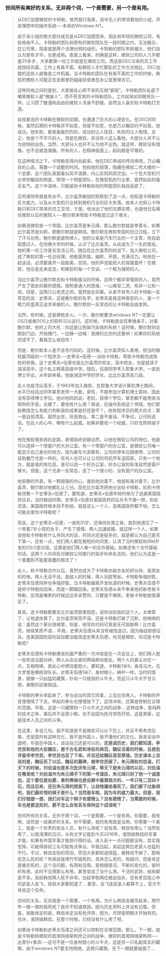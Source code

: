 ### 世间所有美好的关系，无非两个词，一个是需要，另一个是有用。
>   从DEC加盟微软的卡特勒，依然我行我素，目中无人的带领着他的小组，开发理想中的操作系统──未来的Windows NT。
>
>   由于该小组的绝大部分成员是从DEC加盟而来，因此和年轻的微软公司，有些格格不入。卡特勒的团队和原有的微软团队在一段时期之内，无法融合，在公司里，简直就是两个泾渭分明的组织。卡特勒的部队年龄偏大，他们自认为更有才华，也更成熟。表面上看来，的确是这样，微软公司的人几乎都是20多岁，大多数第一份工作就是在微软公司。而这些DEC过来的员工早就饱经风霜，工作上有条不紊，和微软人手忙脚乱的工作方式相比，DEC加盟的这些人就像是工作机器。当卡特勒的团队在有条不紊的工作的时候，典型的微软人可能正在走廊里扔碰碰球或者在办公室里弹吉它。
>
>   这种风格之间的差别，大家彼此心照不宣的互相“鄙视”。卡特勒团队私底下嘲笑微软人是“微废人”，而不苟言笑的卡特勒团队，工作起来如同敢死队一样，让习惯了散漫和自由的微软人浑身不舒服，自然没人喜欢和卡特勒打交道。
>
>   自视甚高的卡特勒在微软的初期，也遭遇了巨大的心理变化。在DEC的时候，虽然后期的卡特勒并不如意，但是不如意，也是万众瞩目的不如意。他成功，他失败，都是轰轰烈烈的，成功的让人炫目，失败的让人惋惜。总之，他是个不平凡的人。但是在微软，并没有人这么看他。大部分人并不认为他特别出色，当然，大部分人也并不认为他不出色。就这样，微软没有偶像，也不会塑造偶像。所有的人，在精神层面上，起码都是平等的。
>
>   在这种情况之下，卡特勒变得内向起来。他在DEC养成的呼风唤雨，万众瞩目的心态，需要一个调整的时间。他和他的部落，隐藏在微软二号大楼的一个走廊，这个团队表面看似风平浪静，内心实则风雨交加。一个在大型机行业举世瞩目的明星，带领一个明星团队，在微型机的行业里，竟然如此的毫无名气，这个中滋味，只能留给卡特勒和他的明星团队独自品尝了。
>
>   正所谓领导就是有水平。比尔盖茨敏锐的观察到了这一点，他知道卡特勒的巨大能力，以及从大型机行业转到微机行业的巨大失落。他本人也担心卡特勒只和DEC带来的员工交流，于是，他派出了他的左膀右臂，也是他日后离任微软以后的接班人──鲍尔默来帮助卡特勒度过这个难关。
>
>   如果说微软是一个帝国，比尔盖茨是朱元璋，那么鲍尔默就是李善长，如果比尔盖茨是刘邦，那鲍尔默就是韩信。鲍尔默在微软帝国的创立过程，立下了汗马功劳。鲍尔默是底特律人，他的父亲是汽车行业的一个主管，他自幼聪慧过人，在哈佛大学的时候，认识了比尔盖茨，从此成为了一生的朋友。他的第一份工作是去宝洁公司，随后在比尔盖茨的劝说下，加入微软公司，成了微软的第一任总经理。他极富热情，幽默，开朗，充满活力。和他在一起谈话，必须要离开一段距离，否则，他的声音能把人的耳膜震坏！在微软，他总是走来走去，和微软的每一个交谈，一个极为强势的人。
> 
>   当比尔盖茨让鲍尔默去和卡特勒接洽的时候，这两个都非常强势的人，竟然产生了彼此仰慕的感情。按照普通人的思维，一山难容二虎，除非一公和一母。但是，这两只公老虎之间，竟然彼此仰慕。从来不肯夸人的卡特勒一反常态的说：史蒂夫，这是鲍尔默的名字，史蒂夫是我这种类型的人，是一个精力旺盛真正追求卓越的人。鲍尔默则一反常态的让卡特勒自由发挥。
> 
>   当然，有时候，还是擦枪走火。一次，鲍尔默要求windows NT一定要让OS/2或者DOS上的软件可以运行。这时候，卡特勒就会双拳捶桌子，对着鲍尔默，他的上司大吼：你这是让狗屎污染我的系统！这时候，鲍尔默则会跑到门边，开始捶门，一边捶一边喊：我捶的比你的还要响！如果你的系统完成不了，看我怎么收拾你！
> 
>   但是，鲍尔默本人是不会写代码的。这时候，比尔盖茨知人善用，把当时微软最顶级的一个程序员──史蒂夫•伍德──派给卡特勒，帮助卡特勒完成角色的转换。这个史蒂夫•伍德也是比尔盖茨的校友，高中校友，也是就读于湖滨高中，这个私立精英高级中学。随后，伍德同学考入耶鲁大学，一直到博士毕业。从年龄来看，他是湖滨中学的学长，比比尔盖茨高几级。
> 
>   此人也是顶尖高手，于1983年加入微软，在耶鲁大学读计算机博士期间，水平已经高出同学甚至老师一大截，索性，不屑参加计算机博士答辩，因此没有获得博士学位。他对他妈妈说，老妈，获得个学位，甚至都不能用来当厕所的手纸，太硬了，要他有什么用？再说，在操作系统这个领域，他们那些教授怎么有能力判断我的成果是好还是坏？。他有程序员的两大优点：第一是自视清高，超然出世，厌恶商业。第二是不废话，不争论，让代码说话。在此人的心中，哪有什么权威，如果非要找一个权威，只好去照照镜子了。
>
>   他在微软慢吞吞的走路，表情始终安静淡然，以他在微软公司的地位，他是可以选择一个带窗户的大办公室。有一个带窗户的办公室，是微软公司唯一能显示自己身份的地方。因为豪车大家都有，公司的停车位随便停，公司的自助餐厅也是一样的，任何人也可以让公司的司机开车送回家。只有一个地方，就是谁的地位高，谁可以选一个好办公室，好办公室的标准自然是窗户够大。但是，这个兄弟一反常态，选了一个很小的，没有窗户的办公室。
> 
>   他安静的外表，有一颗倔强的内心。谁和他对着干，他就和谁对着干。比尔盖茨，鲍尔默对他都礼让三分。现在比尔盖茨把他分派给卡特勒，轮到卡特勒领教一下史蒂夫•伍德了。要知道，史蒂夫•伍德年轻时候为了逃避美国政府征兵，当时越战时期，史蒂夫•伍德对美国政府的征兵令不屑一顾，到处流浪，美国政府根本找不到他。就是这么一个人，连美国政府都不怕，怎么可能会害怕卡特勒呢？
> 
>   而且，这个史蒂夫•伍德，一直到31岁，还保持处男之身。直到他遇见了一个带着7岁小孩的女子，产生了感情，两人迅速结婚。就这样一个人，如果说他和卡特勒有什么共同点的话，共同点还是挺多的，就是都认为自己是天下第一。还有一点，他们两人都在极短的时间里，认清了当时微软和IBM开发的OS/2是垃圾。这算是他们两人唯一的合作基础。如果还有个合作基础的话，这两个人共同反对微软公司推行的匈牙利命名法则，他们认为这是一个愚蠢到不能更愚蠢的做法了！
> 
>   此人，和卡特勒合作以后，竟然也成为了卡特勒亦敌亦友的好伙伴。是朋友的时候，两人无话不谈。是敌人的时候，两人剑拔弩张。卡特勒争强好胜，史蒂夫伍德同样也争强好胜。当卡特勒偏离开发轨道的时候，史蒂夫伍德不是把卡特勒拉回来，而是一脚踹回来。史蒂夫伍德从来不奉承他的新老板卡特勒，反而是嘲笑的时候远远多余赞同，只要是不嘲笑，老板卡特勒就很满足了。
> 
>   甚至，连卡特勒都要去比尔盖茨那里抱怨，说你派给我的这个人，太难管了，让他退休算了。比尔盖茨笑而不语。还是卡特勒打破了沉默，他喃喃的说：虽然这个家伙很难管，但是，他写的代码可真是无可挑剔啊！比尔盖茨，继续笑而不语... 毕竟，史蒂夫伍德从来没有被改造过，因为越战拒绝征兵，连美国国防部的监狱都没能改造史蒂夫伍德，何况是微软，何况是卡特勒呢?
> 
>   史蒂夫伍德和卡特勒爆发的最严重的一次冲突是在一次会议上，他们两人就一些失误当面对峙，两人从会议桌的两端奔向彼此，两个人的鼻尖对在一次，互相咆哮。彼此心中燃烧着怒火，要知道，卡特勒1米9，身高马大，在大学里是橄榄球队长。史蒂夫伍德1米7，身材矮小，麻杆一样，当时的情景，就像一只凶猛的藏獒，扑向一只瘦弱的斗牛犬，而这只斗牛犬不甘示弱，勇敢的迎接挑战。
> 
>   卡特勒的拳头举起来了，参与会议的其它同事，上去拉住两人，卡特勒的声音慢慢降了下去，举起的拳头也慢慢放下了，这场冲突，还算是控制在合理的范围。毕竟，这是一只藏獒和一只斗牛犬之间的战争… 这种战争，是纯粹的技术之争，事后并不会穿小鞋，也不会因为抢月饼而开除，这是黑客，这是技术人员之间的斗争。
> 
>   在这里，多说几句。我不知道是不是微软可以以下犯上，并且不用考虑后果，还是国外有这种文化，我不是外国人，我不懂他们的文化。我来谈谈中国吧，毕竟在中国人，谈谈自己还是可以的。**还是谈历史，我们都知道，李世民和他的大臣魏征，是千古名君和诤臣的典范，魏征活着的时候，总是批评皇帝李世民，李世民也忍了下来。并且还给魏征高官厚禄。历史课本上没说的是，魏征死了以后，魏征的墓碑，被李世民砸了。朱元璋和刘伯温，打天下的时候，刘伯温也是多次批评朱元璋，等天下是朱元璋的以后，刘伯温在哪里呢？刘伯温作为朱元璋手下的第一号谋臣，朱元璋只封了他一个诚意伯，这个爵位是伯爵，拿的俸禄也是伯爵中最第档次的，一年只有二百四十石，而且后来，还在朱元璋的授意下，让胡惟庸给毒死了。我们都下过象棋吧，我们最珍惜的棋子是什么？当然是车啦，因为车的威力最大。但是，我们仔细想一想，我们对车这个棋子有感情么？没有感情了，当需要的时候，车也是要送死的，要不怎么会有丢车保帅这个成语呢？**
> 
>   世间所有的关系，无外乎两个词，一个是需要，一个是有用。你需要，我有用，自然是一段美好的关系。你不需要，我的有用就是没用。你需要一个美工，我是一个优秀的安全人员，有什么用呢？说有用，韩信有用么？当然有用了，以我浅薄的见识，从有文字记载到今天2016年，淮阴侯韩信的军事才能，如果有中国军事才能排行榜的话，进入前十一点问题都没有，其实我觉得，可能得排前三名可能有点争议，毕竟白起，吴起这两位老家人也猛的不行。不过，韩信击败的项羽，项羽大家都知道很猛，被韩信干掉了。那韩信怎么死的呢？传闻说是用竹竿插死的，具体怎么死的，有疑问，但是肯定是被杀死的，这个没问题。有用和没用，是根据情况，不断的变化的。彼时的有用，此时不见得那么有用，甚至变成了没什么用。干活的武将，结局都差不多。吴起韩信两人死于非命，白起李牧两位被迫自杀，还有老百姓心中的武圣人岳飞，结局大家都知道了... 甚至，岳飞连武圣人都算不上，官方不肯给这个任命。
> 
>   世间的关系，无非就是一个需要，一个有用。为什么韩信会被吊起来，用竹竿一根一根的插死呢？我并不知道原因，因为历史资料上并没有记载，但是，我敢肯定的是，韩信肯定没有抢月饼，因为，月饼是明朝才开始有的。也许，淮阴侯韩信，在那个时候，已经没有什么用了吧。
> 
>   如果说卡特勒和史蒂夫伍德之间还可以控制在合理范围，那么，下一期，就是卡特勒和微软的首席网络架构师之间的战争，微软的首席网络架构师──达里尔•鲁宾──这可不是一位身材弱小的斗牛犬，这是另一只名副其实的藏獒，由于windows NT要支持网络，这两只藏獒，在下一期就要碰面了...

